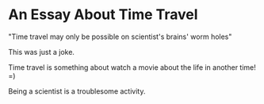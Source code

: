 # An Essay About Time Travel

"Time travel may only be possible on scientist's brains' worm holes"

This was just a joke.

Time travel is something about watch a movie about the life in another time! =)

Being a scientist is a troublesome activity.

